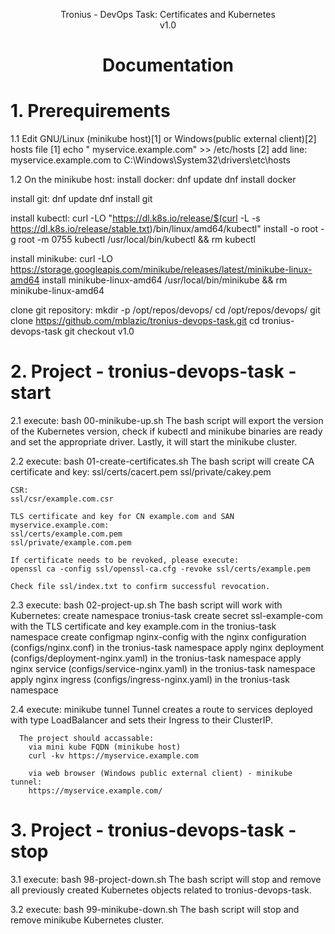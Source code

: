 <p align="center">
Tronius - DevOps Task: Certificates and Kubernetes <br />
v1.0
</p>


<h1><b><p align="center">
Documentation
</p>
</b>
</h1>

<h1>1. Prerequirements</h1>
1.1 Edit GNU/Linux (minikube host)[1]  or Windows(public external client)[2] hosts file
[1] echo "<minikube-ip> myservice.example.com" >> /etc/hosts
[2] add line:
      <public-ip-adress> myservice.example.com
    to C:\Windows\System32\drivers\etc\hosts


1.2 On the minikube host:
  install docker:
     dnf update
     dnf install docker
  
  install git:
    dnf update
    dnf install git
  
  install kubectl:
     curl -LO "https://dl.k8s.io/release/$(curl -L -s https://dl.k8s.io/release/stable.txt)/bin/linux/amd64/kubectl"
     install -o root -g root -m 0755 kubectl /usr/local/bin/kubectl && rm kubectl

  install minikube:
    curl -LO https://storage.googleapis.com/minikube/releases/latest/minikube-linux-amd64
    install minikube-linux-amd64 /usr/local/bin/minikube && rm minikube-linux-amd64

  clone git repository:
    mkdir -p /opt/repos/devops/
    cd /opt/repos/devops/
    git clone https://github.com/mblazic/tronius-devops-task.git
    cd tronius-devops-task
    git checkout v1.0


<h1>2. Project - tronius-devops-task - start</h1>
2.1 execute:
      bash 00-minikube-up.sh
    The bash script will export the version of the Kubernetes version, check if kubectl and minikube
    binaries are ready and set the appropriate driver. Lastly, it will start the minikube cluster.


2.2 execute:
      bash 01-create-certificates.sh
    The bash script will create CA certificate and key:
    ssl/certs/cacert.pem
    ssl/private/cakey.pem
    
    CSR:
    ssl/csr/example.com.csr

    TLS certificate and key for CN example.com and SAN myservice.example.com:
    ssl/certs/example.com.pem
    ssl/private/example.com.pem

    If certificate needs to be revoked, please execute:
    openssl ca -config ssl/openssl-ca.cfg -revoke ssl/certs/example.pem

    Check file ssl/index.txt to confirm successful revocation.


2.3 execute:
      bash 02-project-up.sh
    The bash script will work with Kubernetes:
      create namespace tronius-task
      create secret ssl-example-com with the TLS certificate and key example.com in the tronius-task namespace
      create configmap nginx-config with the nginx configuration (configs/nginx.conf) in the tronius-task namespace
      apply nginx deployment (configs/deployment-nginx.yaml) in the tronius-task namespace
      apply nginx service (configs/service-nginx.yaml) in the tronius-task namespace
      apply nginx ingress (configs/ingress-nginx.yaml) in the tronius-task namespace

2.4 execute:
      minikube tunnel
    Tunnel creates a route to services deployed with type LoadBalancer and sets their Ingress to their ClusterIP.

      The project should accassable:
        via mini kube FQDN (minikube host)
        curl -kv https://myservice.example.com

        via web browser (Windows public external client) - minikube tunnel:
        https://myservice.example.com/


<h1>3. Project - tronius-devops-task - stop</h1>
3.1 execute:
      bash 98-project-down.sh
    The bash script will stop and remove all previously created Kubernetes objects related to tronius-devops-task.

3.2 execute:
      bash 99-minikube-down.sh
    The bash script will stop and remove minikube Kubernetes cluster.
